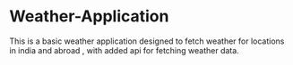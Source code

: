 # Weather-Application
This is a basic weather application designed to fetch weather for locations in india and abroad , with added api for fetching weather data. 
